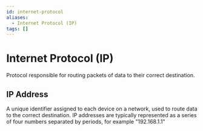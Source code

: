 ```yaml
---
id: internet-protocol
aliases:
  - Internet Protocol (IP)
tags: []
---
```


# Internet Protocol (IP)

Protocol responsible for routing packets of data to their correct destination.

## IP Address

A unique identifier assigned to each device on a network, used to route data to the correct destination. IP addresses are typically represented as a series of four numbers separated by periods, for example "192.168.1.1"
